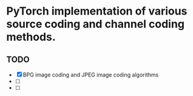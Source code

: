 # PyTorch implementation of various source coding and channel coding methods.

## TODO
- [x] BPG image coding and JPEG image coding algorithms
- [ ]  
- [ ] 
